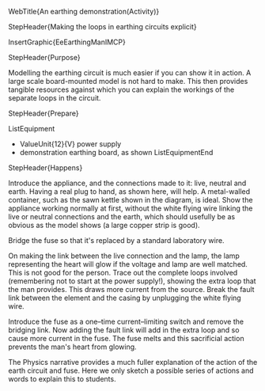 WebTitle{An earthing demonstration(Activity)}

StepHeader{Making the loops in earthing circuits explicit}

InsertGraphic{EeEarthingManIMCP}

StepHeader{Purpose}

Modelling the earthing circuit is much easier if you can show it in action. A large scale board-mounted model is not hard to make. This then provides tangible resources against which you can explain the workings of the separate loops in the circuit.

StepHeader{Prepare}

ListEquipment
- ValueUnit{12}{V} power supply
- demonstration earthing board, as shown
ListEquipmentEnd

StepHeader{Happens}

Introduce the appliance, and the connections made to it: live, neutral and earth. Having a real plug to hand, as shown here, will help. A metal-walled container, such as the sawn kettle shown in the diagram, is ideal. Show the appliance working normally at first, without the white flying wire linking the live or neutral connections and the earth, which should usefully be as obvious as the model shows (a large copper strip is good).

Bridge the fuse so that it's replaced by a standard laboratory wire.

On making the link between the live connection and the lamp, the lamp representing the heart will glow if the voltage and lamp are well matched. This is not good for the person. Trace out the complete loops involved (remembering not to start at the power supply!), showing the extra loop that the man provides. This draws more current from the source. Break the fault link between the element and the casing by unplugging the white flying wire.

Introduce the fuse as a one–time current–limiting switch and remove the bridging link. Now adding the fault link will add in the extra loop and so cause more current in the fuse. The fuse melts and this sacrificial action prevents the man's heart from glowing.

The Physics narrative provides a much fuller explanation of the action of the earth circuit and fuse. Here we only sketch a possible series of actions and words to explain this to students.

